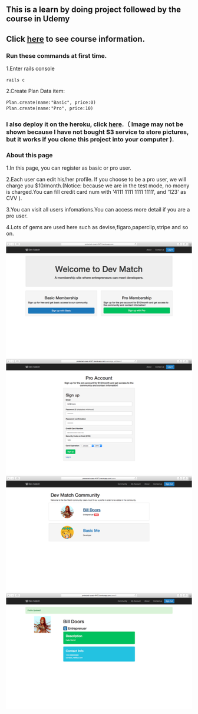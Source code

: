 ## This is a learn by doing project followed by the course in Udemy
## Click [here](https://www.udemy.com/job-ready-web-developer/) to see course information.

### Run these commands at first time.
1.Enter rails console

    rails c

2.Create Plan Data item:

    Plan.create(name:"Basic", price:0)
    Plan.create(name:"Pro", price:10)

### I also deploy it on the heroku, click [here](http://protected-coast-41471.herokuapp.com).（ Image may not be shown because I have not bought S3 service to store pictures, but it works if you clone this project into your computer ).

### About this page
1.In this page, you can register as basic or pro user.

2.Each user can edit his/her profile.
If you choose to be a pro user, we will charge you $10/month.(Notice: because we are in the test mode, no moeny is charged.You can fill credit card num with '4111 1111 1111 1111', and '123' as CVV ).

3.You can visit all users infomations.You can access more detail if you are a pro user.

4.Lots of gems are used here such as devise,figaro,paperclip,stripe and so on.

![img](https://github.com/LittleStupid/simple_code_casts_saas/blob/master/demo/Screen%20Shot%202016-08-10%20at%2010.27.06%20PM.png)
![img](https://github.com/LittleStupid/simple_code_casts_saas/blob/master/demo/Screen%20Shot%202016-08-10%20at%2010.27.35%20PM.png)
![img](https://github.com/LittleStupid/simple_code_casts_saas/blob/master/demo/Screen%20Shot%202016-08-10%20at%2010.30.03%20PM.png)
![img](https://github.com/LittleStupid/simple_code_casts_saas/blob/master/demo/Screen%20Shot%202016-08-10%20at%2010.28.53%20PM.png)
